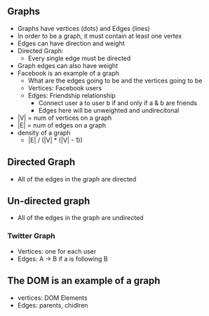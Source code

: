 ## Graphs
* Graphs have vertices (dots) and Edges (lines)
* In order to be a graph, it must contain at least one vertex
* Edges can have direction and weight
* Directed Graph: 
  * Every single edge must be directed
* Graph edges can also have weight
* Facebook is an example of a graph
  * What are the edges going to be and the vertices going to be
  * Vertices: Facebook users
  * Edges: Friendship relationship
    * Connect user a to user b if and only if a & b are friends
    * Edges here will be unweighted and undirecitonal
* |V| = num of vertices on a graph
* |E| = num of edges on a graph
* density of a graph
  * |E| / (|V| * (|V| - 1))

## Directed Graph
  * All of the edges in the graph are directed

## Un-directed graph
 * All of the edges in the graph are undirected
 

### Twitter Graph
* Vertices: one for each user
* Edges: A -> B if a is following B

## The DOM is an example of a graph
* vertices: DOM Elements
* Edges: parents, chidlren